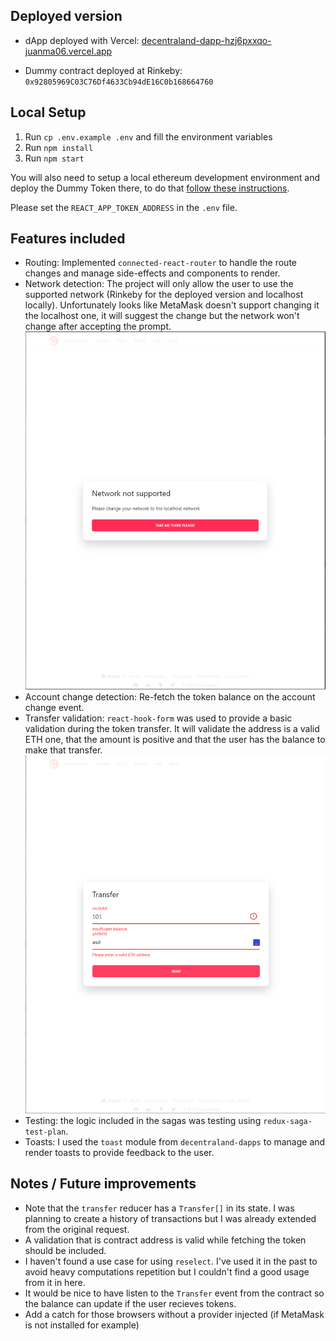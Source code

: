 ## Deployed version

- dApp deployed with Vercel: [decentraland-dapp-hzj6pxxqo-juanma06.vercel.app](decentraland-dapp-hzj6pxxqo-juanma06.vercel.app)

- Dummy contract deployed at Rinkeby: `0x92805969C03C76Df4633Cb94dE16C0b168664760`

## Local Setup

1. Run `cp .env.example .env` and fill the environment variables
2. Run `npm install`
3. Run `npm start`

You will also need to setup a local ethereum development environment and deploy the Dummy Token there, to do that [follow these instructions](https://github.com/decentraland/dummy-token#setup).

Please set the `REACT_APP_TOKEN_ADDRESS` in the `.env` file.

## Features included

- Routing: Implemented `connected-react-router` to handle the route changes and manage side-effects and components to render.
- Network detection: The project will only allow the user to use the supported network (Rinkeby for the deployed version and localhost locally). Unfortunately looks like MetaMask doesn't support changing it the localhost one, it will suggest the change but the network won't change after accepting the prompt.
  ![image](./docs/wrong-network.png)
- Account change detection: Re-fetch the token balance on the account change event.
- Transfer validation: `react-hook-form` was used to provide a basic validation during the token transfer. It will validate the address is a valid ETH one, that the amount is positive and that the user has the balance to make that transfer.
  ![image](./docs/transfer-validation.png)
- Testing: the logic included in the sagas was testing using `redux-saga-test-plan`.
- Toasts: I used the `toast` module from `decentraland-dapps` to manage and render toasts to provide feedback to the user.

## Notes / Future improvements

- Note that the `transfer` reducer has a `Transfer[]` in its state. I was planning to create a history of transactions but I was already extended from the original request.
- A validation that is contract address is valid while fetching the token should be included.
- I haven't found a use case for using `reselect`. I've used it in the past to avoid heavy computations repetition but I couldn't find a good usage from it in here.
- It would be nice to have listen to the `Transfer` event from the contract so the balance can update if the user recieves tokens.
- Add a catch for those browsers without a provider injected (if MetaMask is not installed for example)
